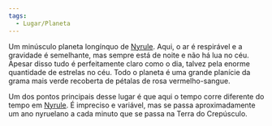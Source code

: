 ```yaml
---
tags:
  - Lugar/Planeta
---
```

Um minúsculo planeta longínquo de [Nyrule](./Nyrule/index.md). Aqui, o ar é respirável e a gravidade é semelhante, mas sempre está de noite e não há lua no céu. Apesar disso tudo é perfeitamente claro como o dia, talvez pela enorme quantidade de estrelas no céu. Todo o planeta é uma grande planície da grama mais verde recoberta de pétalas de rosa vermelho-sangue.

Um dos pontos principais desse lugar é que aqui o tempo corre diferente do tempo em [Nyrule](./Nyrule/index.md). É impreciso e variável, mas se passa aproximadamente um ano nyruelano a cada minuto que se passa na Terra do Crepúsculo.
